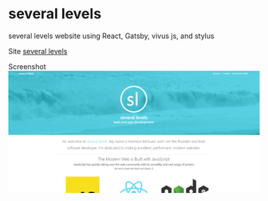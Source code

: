 # several levels
several levels website using React, Gatsby, vivus js, and stylus

Site
[several levels](https://severallevels.io)

Screenshot
![alt text](screenshot.png "screenshot")